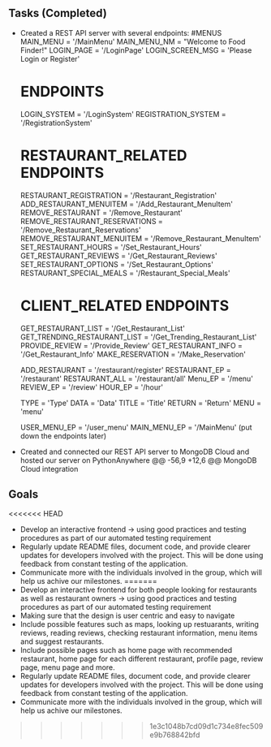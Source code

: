 ## Tasks (Completed)

- Created a REST API server with several endpoints:
  #MENUS
    MAIN_MENU = '/MainMenu'
    MAIN_MENU_NM = "Welcome to Food Finder!"
    LOGIN_PAGE = '/LoginPage'
    LOGIN_SCREEN_MSG = 'Please Login or Register'

  # ENDPOINTS
    LOGIN_SYSTEM = '/LoginSystem'
    REGISTRATION_SYSTEM = '/RegistrationSystem'

  # RESTAURANT_RELATED ENDPOINTS
    RESTAURANT_REGISTRATION = '/Restaurant_Registration'
    ADD_RESTAURANT_MENUITEM = '/Add_Restaurant_MenuItem'
    REMOVE_RESTAURANT = '/Remove_Restaurant'
    REMOVE_RESTAURANT_RESERVATIONS = '/Remove_Restaurant_Reservations'
    REMOVE_RESTAURANT_MENUITEM = '/Remove_Restaurant_MenuItem'
    SET_RESTAURANT_HOURS = '/Set_Restaurant_Hours'
    GET_RESTAURANT_REVIEWS = '/Get_Restaurant_Reviews'
    SET_RESTAURANT_OPTIONS = '/Set_Restaurant_Options'
    RESTAURANT_SPECIAL_MEALS = '/Restaurant_Special_Meals'


  # CLIENT_RELATED ENDPOINTS
    GET_RESTAURANT_LIST = '/Get_Restaurant_List'
    GET_TRENDING_RESTAURANT_LIST = '/Get_Trending_Restaurant_List'
    PROVIDE_REVIEW = '/Provide_Review'
    GET_RESTAURANT_INFO = '/Get_Restaurant_Info'
    MAKE_RESERVATION = '/Make_Reservation'


    ADD_RESTAURANT = '/restaurant/register'
    RESTAURANT_EP = '/restaurant'
    RESTAURANT_ALL = '/restaurant/all'
    Menu_EP = '/menu'
    REVIEW_EP = '/review'
    HOUR_EP = '/hour'

    TYPE = 'Type'
    DATA = 'Data'
    TITLE = 'Title'
    RETURN = 'Return'
    MENU = 'menu'

    USER_MENU_EP = '/user_menu'
    MAIN_MENU_EP = '/MainMenu'
(put down the endpoints later)

- Created and connected our REST API server to MongoDB Cloud
and hosted our server on PythonAnywhere
@@ -56,9 +12,6 @@ MongoDB Cloud integration
## Goals 
<<<<<<< HEAD
- Develop an interactive frontend -> using good practices and testing procedures as part
  of our automated testing requirement
- Regularly update README files, document code, and provide clearer updates for developers involved with the project.
  This will be done using feedback from constant testing of the application.
- Communicate more with the individuals involved in the group, which will help us achive our milestones.
=======
- Develop an interactive frontend for both people looking for restaurants as well as restaurant owners -> using good practices and testing procedures as part of our automated testing requirement
- Making sure that the design is user centric and easy to navigate
- Include possible features such as maps, looking up restuarants, writing reviews, reading reviews, checking restaurant information, menu items and suggest restaurants.
- Include possible pages such as home page with recommended restaurant, home page for each different restaurant, profile page, review page, menu page and more.
- Regularly update README files, document code, and provide clearer updates for developers involved with the project.
  This will be done using feedback from constant testing of the application.
- Communicate more with the individuals involved in the group, which will help us achive our milestones.
>>>>>>> 1e3c1048b7cd09d1c734e8fec509e9b768842bfd
